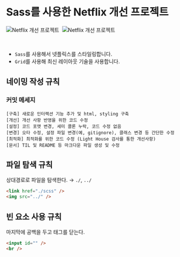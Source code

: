 # Sass를 사용한 Netflix 개선 프로젝트

<img style="vertical-align: -3px" src="https://img.shields.io/badge/Netflix%20Make%20Better!%20-%20-E50914?style=flat&logo=netflix&logoColor=E50914&labelColor=000&link=https://netflix.com" alt="Netflix 개선 프로젝트" />&nbsp;
<img style="vertical-align: -3px" src="https://img.shields.io/badge/Project%20Using%20Sass%20-%20-CC6699?style=flat&logo=sass&logoColor=CC6699&labelColor=000&link=https://netflix.com" alt="Netflix 개선 프로젝트" />&nbsp;

<br />

- `Sass`를 사용해서 넷플릭스를 스타일링합니다. 
- `Grid`를 사용해 최신 레이아웃 기술을 사용합니다.  

## 네이밍 작성 규칙

### 커밋 메세지 

```
[구축] 새로운 인터랙션 기능 추가 및 html, styling 구축
[개선] 개선 사항 반영을 위한 코드 수정
[설정] 코드 포맷 변경, 세미 콜론 누락, 코드 수정 없음
[변경] 오타 수정, 설정 파일 변경(예, gitignore), 클래스 변경 등 간단한 수정
[최적화] 최적화를 위한 코드 수정 (Light House 검사를 통한 개선사항)
[문서] TIL 및 README 등 마크다운 파일 생성 및 수정
```

## 파일 탐색 규칙 
상대경로로 파일을 탐색한다. → `./`, `../`

```html
<link href="./scss" />
<img src="../" />
```

## 빈 요소 사용 규칙
마지막에 공백을 두고 태그를 닫는다. 

```html
<input id="" /> 
<br /> 
```
